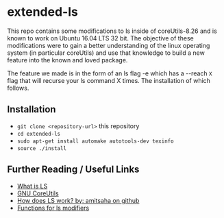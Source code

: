 # extended-ls

This repo contains some modifications to ls inside of coreUtils-8.26 and is known to work on Ubuntu 16.04 LTS 32 bit. The objective of these modifications were to gain a better understanding of the linux operating system (in particular coreUtils) and use that knowledge to build a new feature into the known and loved package.

The feature we made is in the form of an ls flag -e which has a --reach `X` flag that will recurse your ls command X times. The installation of which follows.


## Installation

* `git clone <repository-url>` this repository
* `cd extended-ls`
* `sudo apt-get install automake autotools-dev texinfo`
* `source ./install`


## Further Reading / Useful Links

* [What is LS](http://linuxcommand.org/lc3_man_pages/ls1.html)
* [GNU CoreUtils](https://www.gnu.org/software/coreutils/coreutils.html)
* [How does LS work? by: amitsaha on github](https://gist.github.com/amitsaha/8169242)
* [Functions for ls modifiers](https://explainshell.com/)


